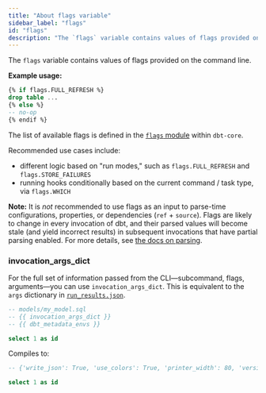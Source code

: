 ```yaml
---
title: "About flags variable"
sidebar_label: "flags"
id: "flags"
description: "The `flags` variable contains values of flags provided on the cli."
---
```


The `flags` variable contains values of flags provided on the command line.

__Example usage:__

<File name='flags.sql'>

```sql
{% if flags.FULL_REFRESH %}
drop table ...
{% else %}
-- no-op
{% endif %}
```

</File>

The list of available flags is defined in the [`flags` module](https://github.com/dbt-labs/dbt-core/blob/HEAD/core/dbt/flags.py) within `dbt-core`.

Recommended use cases include:
- different <Term id="materialization" /> logic based on "run modes," such as `flags.FULL_REFRESH` and `flags.STORE_FAILURES`
- running hooks conditionally based on the current command / task type, via `flags.WHICH`

**Note:** It is _not_ recommended to use flags as an input to parse-time configurations, properties, or dependencies (`ref` + `source`). Flags are likely to change in every invocation of dbt, and their parsed values will become stale (and yield incorrect results) in subsequent invocations that have partial parsing enabled. For more details, see [the docs on parsing](/reference/parsing).

<VersionBlock firstVersion="1.3">

### invocation_args_dict

For the full set of information passed from the CLI—subcommand, flags, arguments—you can use `invocation_args_dict`. This is equivalent to the `args` dictionary in [`run_results.json`](/reference/artifacts/run-results-json).

```sql
-- models/my_model.sql
-- {{ invocation_args_dict }}
-- {{ dbt_metadata_envs }}

select 1 as id
```
Compiles to:
```sql
-- {'write_json': True, 'use_colors': True, 'printer_width': 80, 'version_check': True, 'partial_parse': True, 'static_parser': True, 'profiles_dir': '/Users/.../.dbt', 'send_anonymous_usage_stats': False, 'event_buffer_size': 100000, 'quiet': False, 'no_print': False, 'parse_only': False, 'which': 'compile', 'rpc_method': 'compile', 'indirect_selection': 'eager'}

select 1 as id
```

</VersionBlock>
